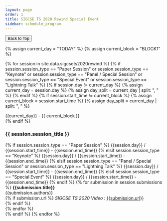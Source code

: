 ```yaml
---
layout: page
order: 1
title: SIGCSE TS 2020 Rewind Special Event
sidebar: schedule_program
---
```


<button onclick="topFunction()" id="toTopButton" title="Go to top">Back to Top</button> 

{% assign current_day = "TODAY" %}
{% assign current_block = "BLOCK1" %}

{% for session in site.data.sigcsets2020rewind %}
  {% if session.session_type == "Paper Session" or session.session_type == "Keynote" or session.session_type == "Panel / Special Session" or session.session_type == "Special Event" or session.session_type == "Lightning Talk" %}
  {% if session.day != current_day %}
    {% assign current_day = session.day %}
    {% assign day_split = current_day | split: ", " %}
  {% endif %}
  {% if session.start_time != current_block %}
    {% assign current_block = session.start_time %}
    {% assign day_split = current_day | split: ", " %}
<div id="{{ day_split[0] }}-{{current_block | slice: 1}}"></div>
<div class="block_header">{{current_day}} - {{ current_block }}</div>
    {% endif %}
<div class="card">
  <div class="container">
    <h3 id="{{session.session_id | downcase}}">{{ session.session_title }}</h3>
    {% if session.session_type == "Paper Session" %}
    <span class="alert-box papersession">{{session.day}} / {{session.start_time}} - {{session.end_time}}</span>
    {% elsif session.session_type == "Keynote" %}
    <span class="alert-box keynote">{{session.day}} / {{session.start_time}} - {{session.end_time}}</span>
    {% elsif session.session_type == "Panel / Special Session" or session.session_type == "Lightning Talk" %}
    <span class="alert-box panel">{{session.day}} / {{session.start_time}} - {{session.end_time}}</span>
    {% elsif session.session_type == "Special Event" %}
    <span class="alert-box specialevent">{{session.day}} / {{session.start_time}} - {{session.end_time}}</span>
    {% endif %}
    {% for submission in session.submissions %}
        <strong>{{submission.title}}</strong><br>
        {{submission.authors}}<br>
        {% if submission.url %}
<em>SIGCSE TS 2020 Video</em> : <a href="{{submission.url}}" target=_new>{{submission.url}}</a><br>
{% endif %} <br>
    {% endfor %}
  </div>
</div> 
  {% endif %}
{% endfor %}